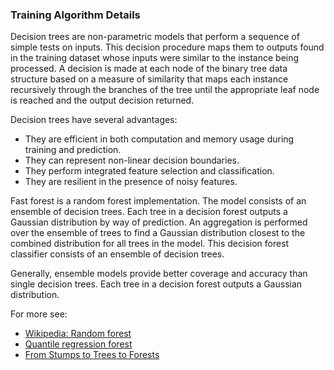 ### Training Algorithm Details
Decision trees are non-parametric models that perform a sequence of simple tests
on inputs. This decision procedure maps them to outputs found in the training
dataset whose inputs were similar to the instance being processed. A decision is
made at each node of the binary tree data structure based on a measure of
similarity that maps each instance recursively through the branches of the tree
until the appropriate leaf node is reached and the output decision returned.

Decision trees have several advantages:
* They are efficient in both computation and memory usage during training and
  prediction.
* They can represent non-linear decision boundaries.
* They perform integrated feature selection and classification.
* They are resilient in the presence of noisy features.

Fast forest is a random forest implementation. The model consists of an ensemble
of decision trees. Each tree in a decision forest outputs a Gaussian
distribution by way of prediction. An aggregation is performed over the ensemble
of trees to find a Gaussian distribution closest to the combined distribution
for all trees in the model. This decision forest classifier consists of an
ensemble of decision trees.

Generally, ensemble models provide better coverage and accuracy than single
decision trees. Each tree in a decision forest outputs a Gaussian distribution.

For more see:
* [Wikipedia: Random forest](https://en.wikipedia.org/wiki/Random_forest)
* [Quantile regression
  forest](http://jmlr.org/papers/volume7/meinshausen06a/meinshausen06a.pdf)
* [From Stumps to Trees to
  Forests](https://blogs.technet.microsoft.com/machinelearning/2014/09/10/from-stumps-to-trees-to-forests/)